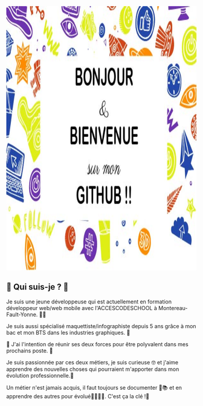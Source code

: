 <img src="https://github.com/celia77940/celia77940/blob/master/fond.jpg" alt="" height="700px" widht="700px">

## 👻 Qui suis-je ? 👻

Je suis une jeune développeuse qui est actuellement en formation développeur web/web mobile avec l'ACCESCODESCHOOL à Montereau-Fault-Yonne. 👩‍💻

Je suis aussi spécialisé maquettiste/infographiste depuis 5 ans grâce à mon bac et mon BTS dans les industries graphiques. 🎨

💪 J'ai l'intention de réunir ses deux forces pour être polyvalent dans mes prochains poste. 💪

Je suis passionnée par ces deux métiers, je suis curieuse 🤓 et j'aime apprendre des nouvelles choses qui pourraient m'apporter dans mon évolution professionnelle.🤩

Un métier n'est jamais acquis, il faut toujours se documenter 📄📚 et en apprendre des autres pour évolué🙋‍♂️🙋‍♀️. C'est ça la clé !🔑

